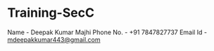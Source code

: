 # Training-SecC
Name - Deepak Kumar Majhi
Phone No. - +91 7847827737
Email Id - mdeepakkumar443@gmail.com